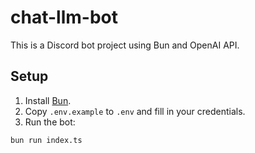 # chat-llm-bot

This is a Discord bot project using Bun and OpenAI API.

## Setup

1. Install [Bun](https://bun.sh/).
2. Copy `.env.example` to `.env` and fill in your credentials.
3. Run the bot:

```bash
bun run index.ts
```

